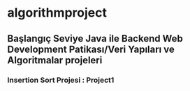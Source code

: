 # algorithmproject
## Başlangıç Seviye Java ile Backend Web Development Patikası/Veri Yapıları ve Algoritmalar projeleri

### Insertion Sort Projesi : Project1



